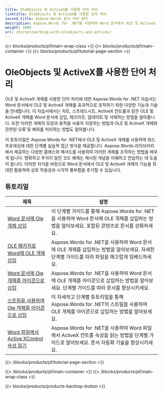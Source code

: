 ```yaml
---
title: OleObjects 및 ActiveX를 사용한 단어 처리
linktitle: OleObjects 및 ActiveX를 사용한 단어 처리
second_title: Aspose.Words 문서 처리 API
description: Aspose.Words for .NET을 사용하여 Word 문서에서 OLE 및 ActiveX 개체로 작업하는 방법을 알아보세요. 코드 예제가 있는 자세한 튜토리얼.
weight: 1080
url: /ko/net/working-with-oleobjects-and-activex/
---
```


{{< blocks/products/pf/main-wrap-class >}}
{{< blocks/products/pf/main-container >}}
{{< blocks/products/pf/tutorial-page-section >}}

# OleObjects 및 ActiveX를 사용한 단어 처리


OLE 및 ActiveX 개체를 사용한 단어 처리에 대한 Aspose.Words for .NET 자습서는 Word 문서에서 OLE 및 ActiveX 개체를 효과적으로 조작하기 위한 다양한 기능과 기술을 안내합니다. 이 자습서에서는 차트, 스프레드시트, ActiveX 컨트롤과 같은 OLE 및 ActiveX 개체를 Word 문서에 삽입, 체크아웃, 업데이트 및 삭제하는 방법을 알아봅니다. 또한 이러한 개체의 모양과 동작을 사용자 지정하는 방법과 OLE 및 ActiveX 개체와 관련된 오류 및 예외를 처리하는 방법도 알아봅니다.

이 튜토리얼은 Aspose.Words for .NET에서 OLE 및 ActiveX 개체를 사용하여 워드 프로세싱에 대한 단계별 실습적 접근 방식을 제공합니다. Aspose.Words 라이브러리에서 제공하는 다양한 클래스와 메서드를 사용하여 이러한 개체를 조작하는 방법을 배우게 됩니다. 명확하고 주석이 달린 코드 예제는 제시된 개념을 이해하고 연습하는 데 도움이 됩니다. 이러한 지식을 바탕으로 Word 문서에서 OLE 및 ActiveX 개체의 기능을 최대한 활용하여 상호 작용성과 시각적 풍부함을 추가할 수 있습니다.

 ## 튜토리얼
| 제목 | 설명 |
| --- | --- |
| [Word 문서에 Ole 개체 삽입](./insert-ole-object/) | 이 단계별 가이드를 통해 Aspose.Words for .NET을 사용하여 Word 문서에 OLE 개체를 삽입하는 방법을 알아보세요. 포함된 콘텐츠로 문서를 강화하세요. |
| [OLE 패키지로 Word에 OLE 개체 삽입](./insert-ole-object-with-ole-package/) | Aspose.Words for .NET을 사용하여 Word 문서에 OLE 개체를 삽입하는 방법을 알아보세요. 자세한 단계별 가이드를 따라 파일을 매끄럽게 임베드하세요. |
| [Word 문서에 Ole 개체를 아이콘으로 삽입](./insert-ole-object-as-icon/) | Aspose.Words for .NET을 사용하여 Word 문서에 OLE 개체를 아이콘으로 삽입하는 방법을 알아보세요. 단계별 가이드를 따라 문서를 향상시키세요. |
| [스트림을 사용하여 Ole 객체를 아이콘으로 삽입](./insert-ole-object-as-icon-using-stream/) | 이 자세하고 단계별 튜토리얼을 통해 Aspose.Words for .NET의 스트림을 사용하여 OLE 개체를 아이콘으로 삽입하는 방법을 알아보세요. |
| [Word 파일에서 Active XControl 속성 읽기](./read-active-xcontrol-properties/) | Aspose.Words for .NET을 사용하여 Word 파일에서 ActiveX 컨트롤 속성을 읽는 방법을 단계별 가이드로 알아보세요. 문서 자동화 기술을 향상시키세요. |
{{< /blocks/products/pf/tutorial-page-section >}}

{{< /blocks/products/pf/main-container >}}
{{< /blocks/products/pf/main-wrap-class >}}

{{< blocks/products/products-backtop-button >}}
